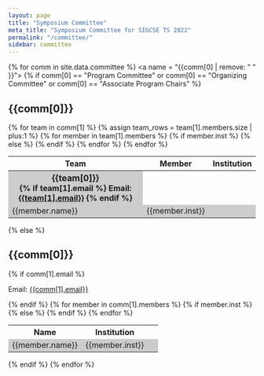 ```yaml
---
layout: page
title: "Symposium Committee"
meta_title: "Symposium Committee for SIGCSE TS 2022"
permalink: "/committee/"
sidebar: committee
---
```


<style>
table tbody tr.even, table tbody tr.alt, table tbody tr:nth-of-type(even) {
    background-color: inherit;   /* reset rule in table.sccs */
}

table tbody:only-child tr.even, table tbody:only-child tr.alt, table tbody:only-child tr:nth-of-type(even) {
    background-color: #CCC;
}

table.multibody tbody:nth-child(even) {
  background-color: #CCC;
}

th {
  text-align: center;
}

span.team-heading {
  font-size: 1.1rem;
}

</style>

<!-- 
Removed hover attribute from above
table.multibody tbody:hover, tbody:hover th[rowspan], tbody:hover td[rowspan], tr:hover td {
   background-color: #FEFCDD; 
} -->

{% for comm in site.data.committee %}
<a name = "{{comm[0] | remove: " " }}"></a>  <!-- create anchors from committee name with no spaces -->
{% if comm[0] == "Program Committee" or comm[0] == "Organizing Committee" or comm[0] == "Associate Program Chairs" %}
<h2>{{comm[0]}}</h2>
<table width="100%" class="multibody">
  <tr><th scope="col">Team</th><th scope="col">Member</th><th scope="col">Institution</th></tr>
  {% for team in comm[1] %}
    {% assign team_rows = team[1].members.size | plus:1 %}
    <tbody>
      <tr><th scope="row" rowspan="{{team_rows}}"><span  class="team-heading">{{team[0]}}</span><br/>
        {% if team[1].email %}
          Email: <a href="mailto:{{team[1].email}}">{{team[1].email}}</a>
        {% endif %}
      </th></tr>
      {% for member in team[1].members %}
        <tr>
          <td style="vertical-align:center">{{member.name}}</td>
          {% if member.inst %}
            <td style="vertical-align:center">{{member.inst}}</td>
          {% else %}
            <td>&nbsp;</td>
          {% endif %}
        </tr>
      {% endfor %}
    </tbody>
  {% endfor %}
</table>
{% else %}
<h2>{{comm[0]}}</h2>
{% if comm[1].email %}
<p>Email: <a href="mailto:{{comm[1].email}}">{{comm[1].email}}</a></p>
{% endif %}
  <table width="100%">
    <tr><th scope="col">Name</th><th scope="col">Institution</th></tr>
      {% for member in comm[1].members %}
        <tr>
          <td>{{member.name}}</td>
          {% if member.inst %}
            <td>{{member.inst}}</td>
          {% else %}
            <td>&nbsp;</td>
          {% endif %}
        </tr>
      {% endfor %}
  </table>
{% endif %}
{% endfor %}
